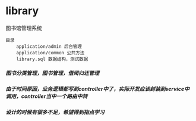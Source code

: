 # library
图书馆管理系统

	目录 
		application/admin 后台管理
		application/common 公共方法
		library.sql 数据结构，测试数据




##### 图书分类管理，图书管理，借阅归还管理

##### 由于时间原因，业务逻辑都写到controller中了，实际开发应该封装到service中调用，controller当中一个路由中转

##### 设计的时候有很多不足，希望得到指点学习
